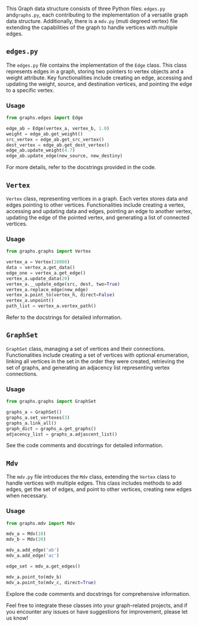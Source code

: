 This Graph data structure consists of three Python files: `edges.py` and`graphs.py`,  each contributing to the implementation of a versatile graph data structure. Additionally, there is a `mdv.py` (muti degreed vertex) file extending the capabilities of the graph to handle vertices with multiple edges.

## `edges.py`

The `edges.py` file contains the implementation of the `Edge` class. This class represents edges in a graph, storing two pointers to vertex objects and a weight attribute. Key functionalities include creating an edge, accessing and updating the weight, source, and destination vertices, and pointing the edge to a specific vertex.

### Usage

```python
from graphs.edges import Edge

edge_ab = Edge(vertex_a, vertex_b, 1.0)
weight = edge_ab.get_weight()
src_vertex = edge_ab.get_src_vertex()
dest_vertex = edge_ab.get_dest_vertex()
edge_ab.update_weight(4.7)
edge_ab.update_edge(new_source, new_destiny)
```

For more details, refer to the docstrings provided in the code.

## `Vertex`

`Vertex` class, representing vertices in a graph. Each vertex stores data and edges pointing to other vertices. Functionalities include creating a vertex, accessing and updating data and edges, pointing an edge to another vertex, updating the edge of the pointed vertex, and generating a list of connected vertices.

### Usage

```python
from graphs.graphs import Vertex

vertex_a = Vertex(10000)
data = vertex_a.get_data()
edge_one = vertex_a.get_edge()
vertex_a.update_data(20)
vertex_a.__update_edge(src, dest, two=True)
vertex_a.replace_edge(new_edge)
vertex_a.point_to(vertex_h, direct=False)
vertex_a.unpoint()
path_list = vertex_a.vertex_path()
```

Refer to the docstrings for detailed information.

## `GraphSet`

`GraphSet` class, managing a set of vertices and their connections. Functionalities include creating a set of vertices with optional enumeration, linking all vertices in the set in the order they were created, retrieving the set of graphs, and generating an adjacency list representing vertex connections.

### Usage

```python
from graphs.graphs import GraphSet

graphs_a = GraphSet()
graphs_a.set_vertexes(3)
graphs_a.link_all()
graph_dict = graphs_a.get_graphs()
adjacency_list = graphs_a.adjascent_list()
```

See the code comments and docstrings for detailed information.

## `Mdv`

The `mdv.py` file introduces the `Mdv` class, extending the `Vertex` class to handle vertices with multiple edges. This class includes methods to add edges, get the set of edges, and point to other vertices, creating new edges when necessary.

### Usage

```python
from graphs.mdv import Mdv

mdv_a = Mdv(10)
mdv_b = Mdv(20)

mdv_a.add_edge('ab')
mdv_a.add_edge('ac')

edge_set = mdv_a.get_edges()

mdv_a.point_to(mdv_b)
mdv_a.point_to(mdv_c, direct=True)
```

Explore the code comments and docstrings for comprehensive information.

Feel free to integrate these classes into your graph-related projects, and if you encounter any issues or have suggestions for improvement, please let us know!
